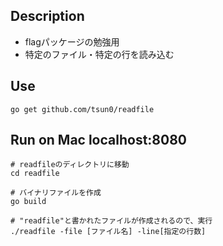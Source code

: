 ## Description

- flagパッケージの勉強用
- 特定のファイル・特定の行を読み込む

## Use

`go get github.com/tsun0/readfile`

## Run on Mac localhost:8080

```
# readfileのディレクトリに移動
cd readfile

# バイナリファイルを作成
go build

# "readfile"と書かれたファイルが作成されるので、実行
./readfile -file [ファイル名] -line[指定の行数]
```